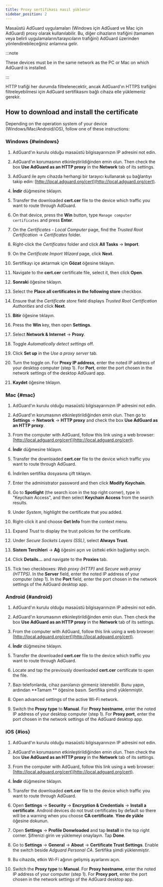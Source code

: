 ```yaml
---
title: Proxy sertifikası nasıl yüklenir
sidebar_position: 2
---
```


Masaüstü AdGuard uygulamaları (Windows için AdGuard ve Mac için AdGuard) proxy olarak kullanılabilir. Bu, diğer cihazların trafiğini (tamamen veya belirli uygulamaların/tarayıcıların trafiğini) AdGuard üzerinden yönlendirebileceğiniz anlamına gelir.

:::note

These devices must be in the same network as the PC or Mac on which AdGuard is installed.

:::

HTTP trafiği her durumda filtrelenecektir, ancak AdGuard'ın HTTPS trafiğini filtreleyebilmesi için AdGuard sertifikasını bağlı cihaza elle yüklemeniz gerekir.

## How to download and install the certificate

Depending on the operation system of your device (Windows/Mac/Android/iOS), follow one of these instructions:

### Windows {#windows}

1. AdGuard'ın kurulu olduğu masaüstü bilgisayarınızın IP adresini not edin.

2. AdGuard'ın korumasının etkinleştirildiğinden emin olun. Then check the box **Use AdGuard as an HTTP proxy** in the **Network** tab of its settings.

3. AdGuard ile aynı cihazda herhangi bir tarayıcı kullanarak şu bağlantıyı takip edin: [http://local.adguard.org/cert](http://local.adguard.org/cert).

4. **İndir** düğmesine tıklayın.

5. Transfer the downloaded **cert.cer** file to the device which traffic you want to route through AdGuard.

6. On that device, press the **Win** button, type `Manage computer certificates` and press **Enter**.

7. On the *Certificates - Local Computer* page, find the *Trusted Root Certification* → *Certificates* folder.

8. Right-click the *Certificates* folder and click **All Tasks** → **Import**.

9. On the *Certificate Import Wizard* page, click **Next**.

10. Sertifikayı içe aktarmak için **Gözat** öğesine tıklayın.

11. Navigate to the **cert.cer** certificate file, select it, then click **Open**.

12. **Sonraki** öğesine tıklayın.

13. Select the **Place all certificates in the following store** checkbox.

14. Ensure that the *Certificate store* field displays *Trusted Root Certification Authorities* and click **Next**.

15. **Bitir** öğesine tıklayın.

16. Press the **Win** key, then open **Settings**.

17. Select **Network & Internet** → **Proxy**.

18. Toggle *Automatically detect settings* off.

19. Click **Set up** in the *Use a proxy server* tab.

20. Turn the toggle on. For **Proxy IP address**, enter the noted IP address of your desktop computer (step 1). For **Port**, enter the port chosen in the network settings of the desktop AdGuard app.

21. **Kaydet** öğesine tıklayın.

### Mac {#mac}

1. AdGuard'ın kurulu olduğu masaüstü bilgisayarınızın IP adresini not edin.

2. AdGuard'ın korumasının etkinleştirildiğinden emin olun. Then go to **Settings** → **Network** → **HTTP proxy** and check the box **Use AdGuard as an HTTP proxy**.

3. From the computer with AdGuard, follow this link using a web browser: [http://local.adguard.org/cert](http://local.adguard.org/cert).

4. **İndir** düğmesine tıklayın.

5. Transfer the downloaded **cert.cer** file to the device which traffic you want to route through AdGuard.

6. İndirilen sertifika dosyasına çift tıklayın.

7. Enter the administrator password and then click **Modify Keychain**.

8. Go to **Spotlight** (the search icon in the top right corner), type in "Keychain Access", and then select **Keychain Access** from the search results.

9. Under *System*, highlight the certificate that you added.

10. Right-click it and choose **Get Info** from the context menu.

11. Expand *Trust* to display the trust policies for the certificate.

12. Under *Secure Sockets Layers (SSL)*, select **Always Trust**.

13. **Sistem Tercihleri** → **Ağ** öğesini açın ve üstteki etkin bağlantıyı seçin.

14. Click **Details...** and navigate to the **Proxies** tab.

15. Tick two checkboxes: *Web proxy (HTTP)* and *Secure web proxy (HTTPS)*. In the **Server** field, enter the noted IP address of your computer (step 1). In the **Port** field, enter the port chosen in the network settings of the AdGuard desktop app.

### Android {#android}

1. AdGuard'ın kurulu olduğu masaüstü bilgisayarınızın IP adresini not edin.

2. AdGuard'ın korumasının etkinleştirildiğinden emin olun. Then check the box **Use AdGuard as an HTTP proxy** in the **Network** tab of its settings.

3. From the computer with AdGuard, follow this link using a web browser: [http://local.adguard.org/cert](http://local.adguard.org/cert).

4. **İndir** düğmesine tıklayın.

5. Transfer the downloaded **cert.cer** file to the device which traffic you want to route through AdGuard.

6. Locate and tap the previously downloaded **cert.cer** certificate to open the file.

7. Bazı telefonlarda, cihaz parolanızı girmeniz istenebilir. Bunu yapın, ardından **Tamam ** öğesine basın. Sertifika şimdi yüklenmiştir.

8. Open advanced settings of the active Wi-Fi network.

9. Switch the **Proxy type** to **Manual**. For **Proxy hostname**, enter the noted IP address of your desktop computer (step 1). For **Proxy port**, enter the port chosen in the network settings of the AdGuard desktop app.

### iOS {#ios}

1. AdGuard'ın kurulu olduğu masaüstü bilgisayarınızın IP adresini not edin.

2. AdGuard'ın korumasının etkinleştirildiğinden emin olun. Then check the box **Use AdGuard as an HTTP proxy** in the **Network** tab of its settings.

3. From the computer with AdGuard, follow this link using a web browser: [http://local.adguard.org/cert](http://local.adguard.org/cert).

4. **İndir** düğmesine tıklayın.

5. Transfer the downloaded **cert.cer** file to the device which traffic you want to route through AdGuard.

6. Open **Settings** → **Security** → **Encryption & Credentials** → **Install a certificate**. Android devices do not trust certificates by default so there will be a warning when you choose **CA certificate**. **Yine de yükle** öğesine dokunun.

7. Open **Settings** → **Profile Donwloaded** and tap **Install** in the top right corner. Şifrenizi girin ve yüklemeyi onaylayın. Tap **Done**.

8. Go to **Settings** → **General** → **About** → **Certificate Trust Settings**. Enable the switch beside *Adguard Personal CA*. Sertifika şimdi yüklenmiştir.

9. Bu cihazda, etkin Wi-Fi ağının gelişmiş ayarlarını açın.

10. Switch the **Proxy type** to **Manual**. For **Proxy hostname**, enter the noted IP address of your computer (step 1). For **Proxy port**, enter the port chosen in the network settings of the AdGuard desktop app.
